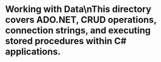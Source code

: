 # Working with Data\nThis directory covers ADO.NET, CRUD operations, connection strings, and executing stored procedures within C# applications.
